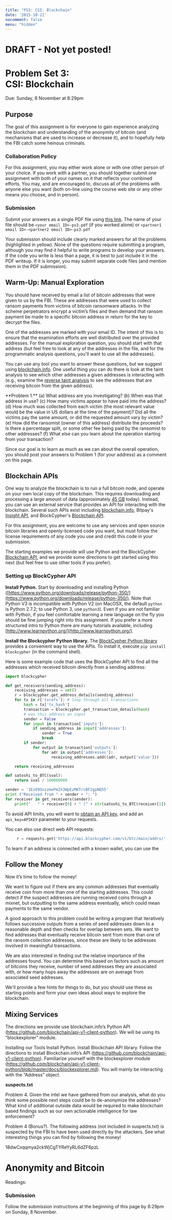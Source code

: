 ```yaml
---
title: "PS3: CSI: Blockchain"
date: '2015-10-21'
nocomment: false
menu: "hidden"
---
```


# DRAFT - Not yet posted!


# Problem Set 3:<br> CSI: Blockchain

   <div class="due">
Due: Sunday, 8 November at 8:29pm
   </div>

## Purpose

The goal of this assignment is for everyone to gain experience analyzing
the blockchain and understanding of the anonymity of bitcoin (and
mechanisms that are used to increase or decrease it), and to hopefully
help the FBI catch some heinous criminals.

<!--more-->

### Collaboration Policy

For this assignment, you may either work alone or with one other person
of your choice.  If you work with a partner, you should together submit
one assignment with both of your names on it that reflects your combined
efforts.  You may, and are encouraged to, discuss all of the problems
with anyone else you want (both on-line using the course web site or any
other means you choose, and in person).

### Submission

Submit your answers as a single PDF file using [this
link](https://www.dropbox.com/request/oar0AQeg4SJRNtdHbcSS).  The name
of your file should be `<your email ID>-ps3.pdf` (if you worked alone)
or `<partner1 email ID>-<partner2 email ID>-ps3.pdf`

Your submission should include clearly marked answers for all the
problems (highlighted in yellow).  None of the questions require
submitting a program, although you may find it helpful to write programs
to develop your answers.  If the code you write is less than a page, it
is best to just include it in the PDF writeup.  If it is longer, you may
submit separate code files (and mention them in the PDF submission).

## Warm-Up: Manual Exploration

You should have received by email a list of bitcoin addresses that were
given to us by the FBI.  These are addresses that were used to collect
ransom payments from victims of bitcoin ransomware attacks.  In the
scheme perpetrators encrypt a victim’s files and then demand that ransom
payment be made to a specific bitcoin address in return for the key to
decrypt the files.  

One of the addresses are marked with your email ID.  The intent of this
is to ensure that the examination efforts are well distributed over the
provided addresses.  For the manual exploration question, you should
start with that address (but feel free to look at any of the addresses
in the file, and for the programmatic analysis questions, you'll want to
use all the addresses).

You can use any tool you want to answer these questions, but we suggest
using [blockchain.info](http://blockchain.info).  One useful thing you
can do there is look at the taint analysis to see which other addresses
a given addresses is interacting with (e.g., examine the [reverse taint
analysis](https://blockchain.info/taint/14TCv5MKcyYCM3qij36x8xrKvKHHY1NXmq?reversed=true)
to see the addresses that are receiving bitcoin from the given address).

   <div class="problem"> 
**Problem 1.**  
(a) What address are you investigating?  
(b) When was that address in use?  
&#40;c) How many victims appear to have paid into the address?   
(d) How much was collected from each victim (the most relevant value would be the value in US dollars at the time of the payment)?  Did all the victims pay the same amount, or did the requested amount vary by victim?  
(e) How did the ransomist (owner of this address) distribute the proceeds?  Is there a percentage split, or some other fee being paid by the ransomist to other addresses?  
(f) What else can you learn about the operation starting from your transaction?
   </div>

Since our goal is to learn as much as we can about the overall
operation, you should post your answers to Problem 1 (for your address)
as a comment on this page.

## Blockchain APIs

One way to analyze the blockchain is to run a full bitcoin node, and
operate on your own local copy of the blockchain.  This requires
downloading and processing a large amount of data (approximately [45
GB](https://blockchain.info/charts/blocks-size) today).  Instead, you
can use an external service that provides an API for interacting with
the blockchain.  Several such APIs exist including
[blockchain.info](https://blockchain.info/api), Bitpay's [Insight
API](https://insight.is/), and BlockCypher's [Blockchain
API](http://dev.blockcypher.com/).  

For this assignment, you are welcome to use any services and open source
bitcoin libraries and openly-licensed code you want, but must follow the
license requirements of any code you use and credit this code in your
submission.  

The starting examples we provide will use Python and the BlockCypher
[Blockchain API](http://dev.blockcypher.com/), and we provide some
directions to get started using this next (but feel free to use other
tools if you prefer).

### Setting up BlockCypher API

**Install Python.** Start by downloading and installing Python
  ([https://www.python.org/downloads/release/python-350/](https://www.python.org/downloads/release/python-350/).
  Note that Python V3 is incompatible with Python V2 (on MacOSX, the
  default `python` is Python 2.7.2; to use Python 3, use `python3`).
  Even if you are not familiar with Python, if you feel comfortable
  learning a new language on the fly you should be fine jumping right
  into this assignment. If you prefer a more structured intro to Python
  there are many tutorials available, including
  [http://www.learnpython.org/](http://www.learnpython.org/).

**Install the Blockcypher Python library.** The [BlockCypher Python
  library](https://github.com/blockcypher/blockcypher-python) provides a
  convenient way to use the APIs.  To install it, execute `pip install
  blockcypher` (in the command shell).

Here is some example code that uses the BlockCypher API to find all the
addresses which received bitcoin directly from a sending address:

```Python
import blockcypher

def get_receivers(sending_address):
    receiving_addresses = set()
    r = blockcypher.get_address_details(sending_address)
    for tx in r['txrefs']: # loop through all transactions
        hash = tx['tx_hash']
        transaction = blockcypher.get_transaction_details(hash)
        # was this address an input
        sender = False
        for input in transaction['inputs']:
            if sending_address in input['addresses']:
                sender = True
                break
        if sender:
            for output in transaction['outputs']:
                for adr in output['addresses']:
                    receiving_addresses.add((adr, output['value']))

    return receiving_addresses

def satoshi_to_BTC(sval):
    return sval / 100000000

sender = '1Ez69SnzzmePmZX3WpEzMKTrcBF2gpNQ55'
print ("Received from " + sender + ": ")
for receiver in get_receivers(sender):
    print("   " + receiver[0] + " (" + str(satoshi_to_BTC(receiver[1])) + " BTC)")
```

To avoid API limits, you will want to [obtain an API
key](https://accounts.blockcypher.com/), and add an `api_key=APIKEY`
parameter to your requests.  

You can also use direct web API requests:

```Python
     r = requests.get('https://api.blockcypher.com/v1/btc/main/addrs/' + adr + '/full', params=API_KEY).json() 
```

To learn if an address is connected with a known wallet, you can use the 


## Follow the Money

Now it’s time to follow the money!

We want to figure out if there are any common addresses that eventually
receive coin from more than one of the starting addresses. This could
detect if the suspect addresses are running received coins through a
mixnet, but outputting to the same address eventually, which could mean
payments to the same vendor. 

A good approach to this problem could be writing a program that
iteratively follows successive outputs from a series of seed addresses
down to a reasonable depth and then checks for overlap between sets.  We
want to find addresses that eventually receive bitcoin sent from more
than one of the ransom collection addresses, since these are likely to
be addresses involved in meaningful transactions.  

We are also interested in finding out the relative importance of the
addresses found. You can determine this based on factors such as amount
of bitcoins they receive, number of seed addresses they are associated
with, or how many hops away the addresses are on average from associated
seed addresses.

We'll provide a few hints for things to do, but you should use these as
starting points and form your own ideas about ways to explore the blockchain.

## Mixing Services






The directions we provide use blockchain.info’s Python API (https://github.com/blockchain/api-v1-client-python). We will be using its “blockexplorer” module. 


Installing our Tools
Install Python. 
Install Blockchain API library. Follow the directions to install Blockchain.info’s API (https://github.com/blockchain/api-v1-client-python). Familiarize yourself with the blockexplorer module (https://github.com/blockchain/api-v1-client-python/blob/master/docs/blockexplorer.md). You will mainly be interacting with the “Address” object.

**suspects.txt**

Problem 4. Given the intel we have gathered from our analysis, what do you think some possible next steps could be to de-anonymize the addresses? What kind of additional outside data would be required to make blockchain based findings such as our own actionable intelligence for law enforcement?

Problem 4 (Bonus?). The following address (not included in suspects.txt) is suspected by the FBI to have been used directly by the attackers. See what interesting things you can find by following the money! 

18dwCxqqmya2ckWjCgTYReYyRL6dZF6pzL





# Anonymity and Bitcoin

Readings:



  
### Submission

Follow the submission instructions at the beginning of this page by
8:29pm on Sunday, 8 November.


